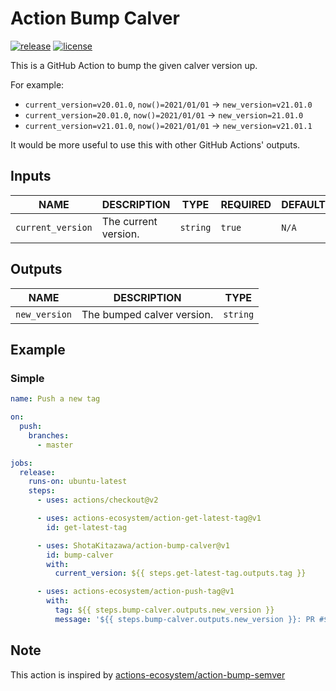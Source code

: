# Action Bump Calver

[![release][release-badge]][release]
[![license][license-badge]][license]

This is a GitHub Action to bump the given calver version up.

For example:

- `current_version=v20.01.0`, `now()=2021/01/01` -> `new_version=v21.01.0`
- `current_version=20.01.0`, `now()=2021/01/01` -> `new_version=21.01.0`
- `current_version=v21.01.0`, `now()=2021/01/01` -> `new_version=v21.01.1`

It would be more useful to use this with other GitHub Actions' outputs.


## Inputs

|       NAME        |                                       DESCRIPTION                                        |   TYPE   | REQUIRED | DEFAULT |
|-------------------|------------------------------------------------------------------------------------------|----------|----------|---------|
| `current_version` | The current version.                                                                     | `string` | `true`   | `N/A`   |

## Outputs

|     NAME      |        DESCRIPTION         |   TYPE   |
|---------------|----------------------------|----------|
| `new_version` | The bumped calver version. | `string` |

## Example

### Simple

```yaml
name: Push a new tag

on:
  push:
    branches:
      - master

jobs:
  release:
    runs-on: ubuntu-latest
    steps:
      - uses: actions/checkout@v2

      - uses: actions-ecosystem/action-get-latest-tag@v1
        id: get-latest-tag

      - uses: ShotaKitazawa/action-bump-calver@v1
        id: bump-calver
        with:
          current_version: ${{ steps.get-latest-tag.outputs.tag }}

      - uses: actions-ecosystem/action-push-tag@v1
        with:
          tag: ${{ steps.bump-calver.outputs.new_version }}
          message: '${{ steps.bump-calver.outputs.new_version }}: PR #${{ github.event.pull_request.number }} ${{ github.event.pull_request.title }}'
```

## Note

This action is inspired by [actions-ecosystem/action-bump-semver](https://github.com/actions-ecosystem/action-bump-semver)

<!-- badge links -->

[release]: https://github.com/ShotaKitazawa/action-bump-calver/releases
[release-badge]: https://img.shields.io/github/v/release/ShotaKitazawa/action-bump-calver?style=for-the-badge&logo=github

[license]: LICENSE
[license-badge]: https://img.shields.io/github/license/ShotaKitazawa/action-bump-calver?style=for-the-badge
